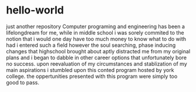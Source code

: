 # hello-world
just another repository
Computer programing and engineering has been a lifelongdream for me, while in middle school i was sorely commited to the notion that i would one day have too much money to know what to do with had i entered such a field however the soul searching, phase inducing changes that highschool brought about aptly distracted me from my original plans and i began to dabble in other career options that unfortunately bore no success. upon reevaluation of my circumstances and stablization of my main aspirations i stumbled upon this conted program hosted by york college. the oppertunities presented with this program were simply too good to pass.
